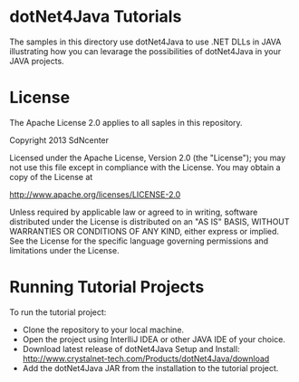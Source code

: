 # dotNet4Java Tutorials
The samples in this directory use dotNet4Java to use .NET DLLs in JAVA illustrating how you can levarage the possibilities of dotNet4Java in your JAVA projects.

# License
The Apache License 2.0 applies to all saples in this repository.

Copyright 2013 SdNcenter

Licensed under the Apache License, Version 2.0 (the "License"); you may not use this file except in compliance with the License. You may obtain a copy of the License at

  http://www.apache.org/licenses/LICENSE-2.0
  
Unless required by applicable law or agreed to in writing, software distributed under the License is distributed on an "AS IS" BASIS, WITHOUT WARRANTIES OR CONDITIONS OF ANY KIND, either express or implied. See the License for the specific language governing permissions and limitations under the License.

# Running Tutorial Projects
To run the tutorial project:
* Clone the repository to your local machine.
* Open the project using InterlliJ IDEA or other JAVA IDE of your choice.
* Download latest release of dotNet4Java Setup and Install: http://www.crystalnet-tech.com/Products/dotNet4Java/download
* Add the dotNet4Java JAR from the installation to the tutorial project.
